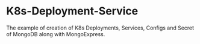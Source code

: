 # K8s-Deployment-Service
The example of creation of K8s Deployments, Services, Configs and Secret of MongoDB along with MongoExpress.
